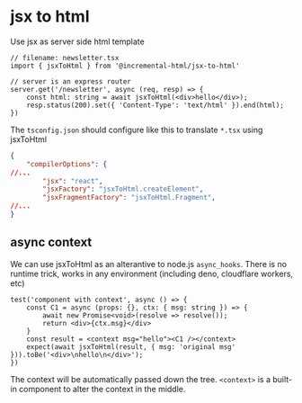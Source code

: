 # jsx to html

Use jsx as server side html template

```tsx
// filename: newsletter.tsx
import { jsxToHtml } from '@incremental-html/jsx-to-html'

// server is an express router
server.get('/newsletter', async (req, resp) => {
    const html: string = await jsxToHtml(<div>hello</div>);
    resp.status(200).set({ 'Content-Type': 'text/html' }).end(html);
})
```

The `tsconfig.json` should configure like this to translate `*.tsx` using jsxToHtml

```json
{
    "compilerOptions": {
//...
        "jsx": "react",
        "jsxFactory": "jsxToHtml.createElement",
        "jsxFragmentFactory": "jsxToHtml.Fragment",
//...
}
```

## async context

We can use jsxToHtml as an alterantive to node.js `async_hooks`. 
There is no runtime trick, works in any environment (including deno, cloudflare workers, etc)

```tsx
test('component with context', async () => {
    const C1 = async (props: {}, ctx: { msg: string }) => {
        await new Promise<void>(resolve => resolve());
        return <div>{ctx.msg}</div>
    }
    const result = <context msg="hello"><C1 /></context>
    expect(await jsxToHtml(result, { msg: 'original msg' })).toBe('<div>\nhello\n</div>');
})
```

The context will be automatically passed down the tree. 
`<context>` is a built-in component to alter the context in the middle.